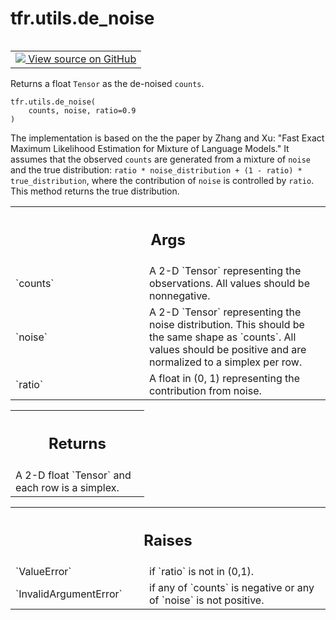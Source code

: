 <div itemscope itemtype="http://developers.google.com/ReferenceObject">
<meta itemprop="name" content="tfr.utils.de_noise" />
<meta itemprop="path" content="Stable" />
</div>

# tfr.utils.de_noise

<!-- Insert buttons and diff -->

<table class="tfo-notebook-buttons tfo-api" align="left">

<td>
  <a target="_blank" href="https://github.com/tensorflow/ranking/tree/master/tensorflow_ranking/python/utils.py">
    <img src="https://www.tensorflow.org/images/GitHub-Mark-32px.png" />
    View source on GitHub
  </a>
</td>
</table>

Returns a float `Tensor` as the de-noised `counts`.

<pre class="devsite-click-to-copy prettyprint lang-py tfo-signature-link">
<code>tfr.utils.de_noise(
    counts, noise, ratio=0.9
)
</code></pre>

<!-- Placeholder for "Used in" -->

The implementation is based on the the paper by Zhang and Xu: "Fast Exact
Maximum Likelihood Estimation for Mixture of Language Models." It assumes that
the observed `counts` are generated from a mixture of `noise` and the true
distribution: `ratio * noise_distribution + (1 - ratio) * true_distribution`,
where the contribution of `noise` is controlled by `ratio`. This method returns
the true distribution.

<!-- Tabular view -->
 <table class="responsive fixed orange">
<colgroup><col width="214px"><col></colgroup>
<tr><th colspan="2"><h2 class="add-link">Args</h2></th></tr>

<tr>
<td>
`counts`
</td>
<td>
A 2-D `Tensor` representing the observations. All values should be
nonnegative.
</td>
</tr><tr>
<td>
`noise`
</td>
<td>
A 2-D `Tensor` representing the noise distribution. This should be
the same shape as `counts`. All values should be positive and are
normalized to a simplex per row.
</td>
</tr><tr>
<td>
`ratio`
</td>
<td>
A float in (0, 1) representing the contribution from noise.
</td>
</tr>
</table>

<!-- Tabular view -->
 <table class="responsive fixed orange">
<colgroup><col width="214px"><col></colgroup>
<tr><th colspan="2"><h2 class="add-link">Returns</h2></th></tr>
<tr class="alt">
<td colspan="2">
A 2-D float `Tensor` and each row is a simplex.
</td>
</tr>

</table>

<!-- Tabular view -->
 <table class="responsive fixed orange">
<colgroup><col width="214px"><col></colgroup>
<tr><th colspan="2"><h2 class="add-link">Raises</h2></th></tr>

<tr>
<td>
`ValueError`
</td>
<td>
if `ratio` is not in (0,1).
</td>
</tr><tr>
<td>
`InvalidArgumentError`
</td>
<td>
if any of `counts` is negative or any of `noise` is
not positive.
</td>
</tr>
</table>
